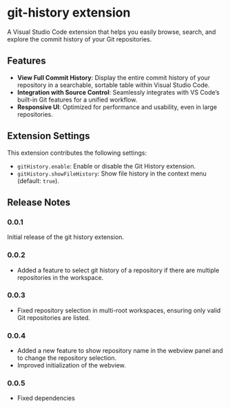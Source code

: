 # git-history extension

A Visual Studio Code extension that helps you easily browse, search, and explore the commit history of your Git repositories.

## Features
- **View Full Commit History**: Display the entire commit history of your repository in a searchable, sortable table within Visual Studio Code.
- **Integration with Source Control**: Seamlessly integrates with VS Code’s built-in Git features for a unified workflow.
- **Responsive UI**: Optimized for performance and usability, even in large repositories.

## Extension Settings

This extension contributes the following settings:

* `gitHistory.enable`: Enable or disable the Git History extension.
* `gitHistory.showFileHistory`: Show file history in the context menu (default: `true`).

## Release Notes

### 0.0.1

Initial release of the git history extension.

### 0.0.2

- Added a feature to select git history of a repository if there are multiple repositories in the workspace.

### 0.0.3

- Fixed repository selection in multi-root workspaces, ensuring only valid Git repositories are listed.

### 0.0.4

- Added a new feature to show repository name in the webview panel and to change the repository selection.
- Improved initialization of the webview.

### 0.0.5

- Fixed dependencies
